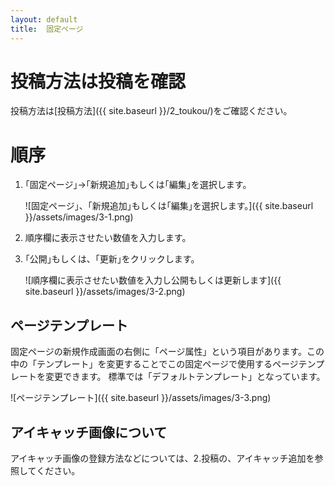 ```yaml
---
layout: default
title:  固定ページ
---
```


# 投稿方法は投稿を確認

投稿方法は[投稿方法]({{ site.baseurl }}/2_toukou/)をご確認ください。  

# 順序

1.  ｢固定ページ｣→｢新規追加｣もしくは｢編集｣を選択します。

    ![固定ページ｣、｢新規追加｣もしくは｢編集｣を選択します。]({{ site.baseurl }}/assets/images/3-1.png)  

2.  順序欄に表示させたい数値を入力します。

3.  ｢公開｣もしくは、｢更新｣をクリックします。

    ![順序欄に表示させたい数値を入力し公開もしくは更新します]({{ site.baseurl }}/assets/images/3-2.png)


## ページテンプレート  

固定ページの新規作成画面の右側に「ページ属性」という項目があります。この中の「テンプレート」を変更することでこの固定ページで使用するページテンプレートを変更できます。  標準では「デフォルトテンプレート」となっています。

![ページテンプレート]({{ site.baseurl }}/assets/images/3-3.png)

## アイキャッチ画像について

アイキャッチ画像の登録方法などについては、2.投稿の、アイキャッチ追加を参照してください。